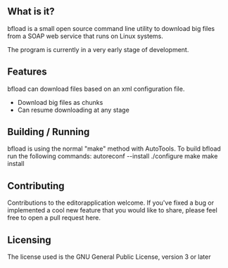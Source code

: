 What is it?
-------------------------------
bfload is a small open source command line utility to download big files from
a SOAP web service that runs on Linux systems.

The program is currently in a very early stage of development.

Features
-------------------------------
bfload can download files based on an xml configuration file.

  * Download big files as chunks
  * Can resume downloading at any stage

Building / Running
-------------------------------
bfload is using the normal "make" method with AutoTools.
To build bfload run the following commands: 
  autoreconf --install
  ./configure
  make
  make install

Contributing
-------------------------------
Contributions to the editorapplication welcome.
If you've fixed a bug or implemented a cool new feature that 
you would like to share, please feel free to open a pull request here.

Licensing
-------------------------------
The license used is the GNU General Public License, version 3 or later
